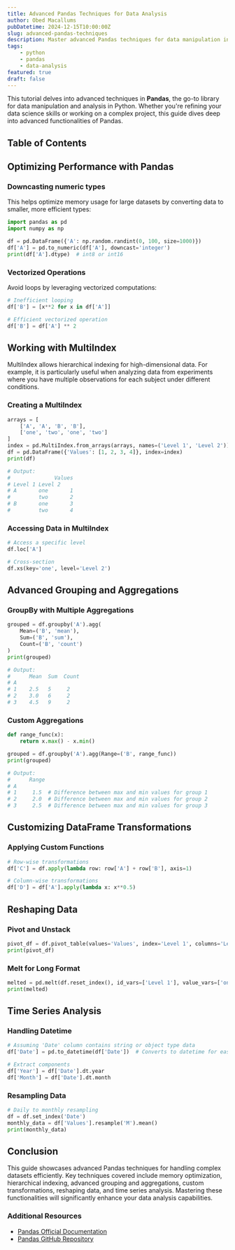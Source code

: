 ```yaml
---
title: Advanced Pandas Techniques for Data Analysis
author: Obed Macallums
pubDatetime: 2024-12-15T10:00:00Z
slug: advanced-pandas-techniques
description: Master advanced Pandas techniques for data manipulation in Python, including performance optimization, MultiIndex, grouping, DataFrame transformations, and time series analysis.
tags:
    - python
    - pandas
    - data-analysis
featured: true
draft: false
---
```


This tutorial delves into advanced techniques in **Pandas**, the go-to library for data manipulation and analysis in Python. Whether you're refining your data science skills or working on a complex project, this guide dives deep into advanced functionalities of Pandas.

## Table of Contents

## Optimizing Performance with Pandas

### Downcasting numeric types

This helps optimize memory usage for large datasets by converting data to smaller, more efficient types:

```python
import pandas as pd
import numpy as np

df = pd.DataFrame({'A': np.random.randint(0, 100, size=1000)})
df['A'] = pd.to_numeric(df['A'], downcast='integer')
print(df['A'].dtype)  # int8 or int16
```

### Vectorized Operations

Avoid loops by leveraging vectorized computations:

```python
# Inefficient looping
df['B'] = [x**2 for x in df['A']]

# Efficient vectorized operation
df['B'] = df['A'] ** 2
```

## Working with MultiIndex

MultiIndex allows hierarchical indexing for high-dimensional data. For example, it is particularly useful when analyzing data from experiments where you have multiple observations for each subject under different conditions.

### Creating a MultiIndex

```python
arrays = [
    ['A', 'A', 'B', 'B'],
    ['one', 'two', 'one', 'two']
]
index = pd.MultiIndex.from_arrays(arrays, names=('Level 1', 'Level 2'))
df = pd.DataFrame({'Values': [1, 2, 3, 4]}, index=index)
print(df)

# Output:
#              Values
# Level 1 Level 2     
# A       one       1
#         two       2
# B       one       3
#         two       4
```

### Accessing Data in MultiIndex

```python
# Access a specific level
df.loc['A']

# Cross-section
df.xs(key='one', level='Level 2')
```

## Advanced Grouping and Aggregations

### GroupBy with Multiple Aggregations

```python
grouped = df.groupby('A').agg(
    Mean=('B', 'mean'),
    Sum=('B', 'sum'),
    Count=('B', 'count')
)
print(grouped)

# Output:
#      Mean  Sum  Count
# A                    
# 1    2.5   5     2
# 2    3.0   6     2
# 3    4.5   9     2
```

### Custom Aggregations

```python
def range_func(x):
    return x.max() - x.min()

grouped = df.groupby('A').agg(Range=('B', range_func))
print(grouped)

# Output:
#      Range
# A        
# 1     1.5  # Difference between max and min values for group 1
# 2     2.0  # Difference between max and min values for group 2
# 3     2.5  # Difference between max and min values for group 3
```

## Customizing DataFrame Transformations

### Applying Custom Functions

```python
# Row-wise transformations
df['C'] = df.apply(lambda row: row['A'] + row['B'], axis=1)

# Column-wise transformations
df['D'] = df['A'].apply(lambda x: x**0.5)
```

## Reshaping Data

### Pivot and Unstack

```python
pivot_df = df.pivot_table(values='Values', index='Level 1', columns='Level 2')
print(pivot_df)
```

### Melt for Long Format

```python
melted = pd.melt(df.reset_index(), id_vars=['Level 1'], value_vars=['one', 'two'])
print(melted)
```

## Time Series Analysis

### Handling Datetime

```python
# Assuming 'Date' column contains string or object type data
df['Date'] = pd.to_datetime(df['Date'])  # Converts to datetime for easier manipulation and analysis

# Extract components
df['Year'] = df['Date'].dt.year
df['Month'] = df['Date'].dt.month
```

### Resampling Data

```python
# Daily to monthly resampling
df = df.set_index('Date')
monthly_data = df['Values'].resample('M').mean()
print(monthly_data)
```

## Conclusion

This guide showcases advanced Pandas techniques for handling complex datasets efficiently. Key techniques covered include memory optimization, hierarchical indexing, advanced grouping and aggregations, custom transformations, reshaping data, and time series analysis. Mastering these functionalities will significantly enhance your data analysis capabilities.

### Additional Resources

- [Pandas Official Documentation](https://pandas.pydata.org/docs/)
- [Pandas GitHub Repository](https://github.com/pandas-dev/pandas)
  